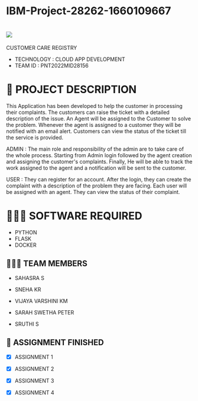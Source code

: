 # IBM-Project-28262-1660109667
<h1 align="fill" >
 <img src="https://github.com/IBM-EPBL/IBM-Project-28262-1660109667/blob/932f4d6dac897ae3ddddd7a50aa3f4f3ea034bb5/purple.png"/>
</h1>

CUSTOMER CARE REGISTRY 
  * TECHNOLOGY : CLOUD APP DEVELOPMENT
  *  TEAM ID : PNT2022MID28156
    
# 📝 PROJECT DESCRIPTION 

This Application has been developed to help the customer in processing their complaints. The customers can raise the ticket with a detailed description of the issue. An Agent will be assigned to the Customer to solve the problem. Whenever the agent is assigned to a customer they will be notified with an email alert. Customers can view the status of the ticket till the service is provided.

ADMIN : The main role and responsibility of the admin are to take care of the whole process. Starting from Admin login followed by the agent creation and assigning the customer's complaints. Finally, He will be able to track the work assigned to the agent and a notification will be sent to the customer.

USER : They can register for an account. After the login, they can create the complaint with a description of the problem they are facing. Each user will be assigned with an agent. They can view the status of their complaint.

# 👨🏻‍💻 SOFTWARE REQUIRED<br />
- PYTHON<br />
- FLASK<br />
- DOCKER<br />

## 🧑🏻‍🦰 TEAM MEMBERS  

  * SAHASRA S
  
  * SNEHA KR 
  
  * VIJAYA VARSHINI KM
  
  * SARAH SWETHA PETER
  
  * SRUTHI S
  
## 📒 ASSIGNMENT FINISHED

- [x] ASSIGNMENT 1
- [x] ASSIGNMENT 2
- [x] ASSIGNMENT 3 
- [x] ASSIGNMENT 4
  
